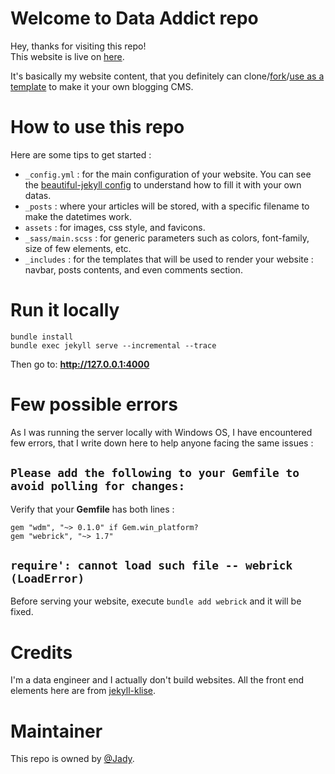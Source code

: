 # Welcome to Data Addict repo
Hey, thanks for visiting this repo!  
This website is live on [here](https://data-addict-com.github.io/).  

It's basically my website content, that you definitely can clone/[fork](https://github.com/jadynekena/jadynekena.github.io/fork)/[use as a template](https://github.com/jadynekena/jadynekena.github.io/generate) to make it your own blogging CMS.

# How to use this repo
Here are some tips to get started :  
- `_config.yml` : for the main configuration of your website. You can see the [beautiful-jekyll config](https://github.com/daattali/beautiful-jekyll/blob/master/_config.yml) to understand how to fill it with your own datas.
- `_posts` : where your articles will be stored, with a specific filename to make the datetimes work.  
- `assets` : for images, css style, and favicons.  
- `_sass/main.scss` : for generic parameters such as colors, font-family, size of few elements, etc.  
- `_includes` : for the templates that will be used to render your website : navbar, posts contents, and even comments section.  

# Run it locally
```
bundle install
bundle exec jekyll serve --incremental --trace
```
Then go to: **http://127.0.0.1:4000**

# Few possible errors
As I was running the server locally with Windows OS, I have encountered few errors, that I write down here to help anyone facing the same issues :

## `Please add the following to your Gemfile to avoid polling for changes:`
Verify that your **Gemfile** has both lines :
```
gem "wdm", "~> 0.1.0" if Gem.win_platform?
gem "webrick", "~> 1.7"
```

## `require': cannot load such file -- webrick (LoadError)`
Before serving your website, execute `bundle add webrick` and it will be fixed.

# Credits
I'm a data engineer and I actually don't build websites. All the front end elements here are from [jekyll-klise](https://github.com/piharpi/jekyll-klise).

# Maintainer
This repo is owned by [@Jady](https://twitter.com/jadyrama).
